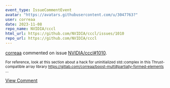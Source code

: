```yaml
---
event_type: IssueCommentEvent
avatar: "https://avatars.githubusercontent.com/u/3047763?"
user: correaa
date: 2023-11-08
repo_name: NVIDIA/cccl
html_url: https://github.com/NVIDIA/cccl/issues/1010
repo_url: https://github.com/NVIDIA/cccl
---
```


<a href='https://github.com/correaa' target='_blank'>correaa</a> commented on issue <a href='https://github.com/NVIDIA/cccl/issues/1010' target='_blank'>NVIDIA/cccl#1010</a>.

<small>For reference, look at this section about a hack for uninitialized std::complex in this Thrust-compatible array library https://gitlab.com/correaa/boost-multi#partially-formed-elements ...</small>

<a href='https://github.com/NVIDIA/cccl/issues/1010' target='_blank'>View Comment</a>